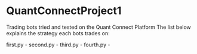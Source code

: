 # QuantConnectProject1
 Trading bots tried and tested on the Quant Connect Platform
 The list below explains the strategy each bots trades on:

 first.py - 
 second.py - 
 third.py - 
 fourth.py - 
